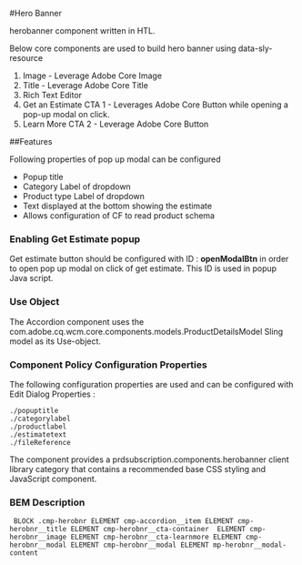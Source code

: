 #Hero Banner

herobanner component written in HTL.

Below core components are used to build hero banner using data-sly-resource

1. Image - Leverage Adobe Core Image
2. Title - Leverage Adobe Core Title
3. Rich Text Editor
4. Get an Estimate CTA 1 - Leverages Adobe Core Button while opening a pop-up modal on click.
5. Learn More CTA 2 - Leverage Adobe Core Button



##Features


Following properties of pop up modal can be configured

- Popup title
- Category Label of dropdown
- Product type Label of dropdown
- Text displayed at the bottom showing the estimate
- Allows configuration of CF to read product schema

### Enabling Get Estimate popup
Get estimate button should be configured with ID : <b>openModalBtn</b> in order to open pop up modal on click of get estimate. 
This ID is used in popup Java script.

### Use Object

The Accordion component uses the com.adobe.cq.wcm.core.components.models.ProductDetailsModel Sling model as its Use-object.

### Component Policy Configuration Properties

The following configuration properties are used and can be configured with Edit Dialog Properties :

    ./popuptitle
    ./categorylabel
    ./productlabel
    ./estimatetext
    ./fileReference


The component provides a prdsubscription.components.herobanner client library category that contains a recommended base CSS styling and JavaScript component. 

### BEM Description

``` BLOCK .cmp-herobnr ELEMENT cmp-accordion__item ELEMENT cmp-herobnr__title ELEMENT cmp-herobnr__cta-container  ELEMENT cmp-herobnr__image ELEMENT cmp-herobnr__cta-learnmore ELEMENT cmp-herobnr__modal ELEMENT cmp-herobnr__modal ELEMENT mp-herobnr__modal-content```



